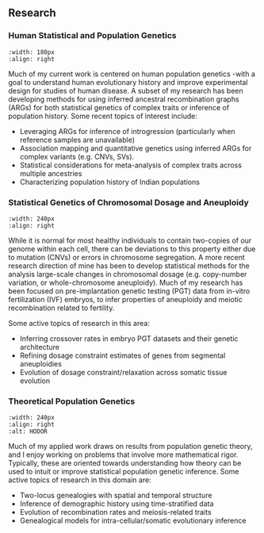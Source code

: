 ## Research

### Human Statistical and Population Genetics

```{image} ./images/research_images/geographic_dist.jpg
:width: 180px
:align: right
```

Much of my current work is centered on human population genetics -with a goal to understand human evolutionary history and improve experimental design for studies of human disease. A subset of my research has been developing methods for using inferred ancestral recombination graphs (ARGs) for both statistical genetics of complex traits or inference of population history. Some recent topics of interest include:

* Leveraging ARGs for inference of introgression (particularly when reference samples are unavailable)
* Association mapping and quantitative genetics using inferred ARGs for complex variants (e.g. CNVs, SVs).
* Statistical considerations for meta-analysis of complex traits across multiple ancestries
* Characterizing population history of Indian populations

### Statistical Genetics of Chromosomal Dosage and Aneuploidy

```{image} ./images/research_images/aneuploidy_dosage.jpg
:width: 240px
:align: right
```

While it is normal for most healthy individuals to contain two-copies of our genome within each cell, there can be deviations to this property either due to mutation (CNVs) or errors in chromosome segregation. A more recent research direction of mine has been to develop statistical methods for the analysis large-scale changes in chromosomal dosage (e.g. copy-number variation, or whole-chromosome aneuploidy). Much of my research has been focused on pre-implantation genetic testing (PGT) data from in-vitro fertilization (IVF) embryos, to infer properties of aneuploidy and meiotic recombination related to fertility.

Some active topics of research in this area:

* Inferring crossover rates in embryo PGT datasets and their genetic architecture
* Refining dosage constraint estimates of genes from segmental aneuploidies
* Evolution of dosage constraint/relaxation across somatic tissue evolution

### Theoretical Population Genetics

```{image} ./images/research_images/exp_time_to_coal_anc.jpg
:width: 240px
:align: right
:alt: HODOR
```

Much of my applied work draws on results from population genetic theory, and I enjoy working on problems that involve more mathematical rigor. Typically, these are oriented towards understanding how theory can be used to intuit or improve statistical population genetic inference. Some active topics of research in this domain are: 

* Two-locus genealogies with spatial and temporal structure
* Inference of demographic history using time-stratified data
* Evolution of recombination rates and meiosis-related traits
* Genealogical models for intra-cellular/somatic evolutionary inference 
